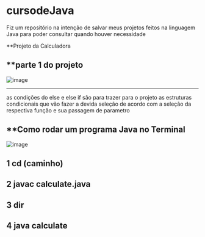 # cursodeJava
Fiz um repositório na intenção de salvar meus projetos feitos na linguagem Java para poder consultar quando houver necessidade



**Projeto da Calculadora

**parte 1 do projeto
-----
![image](https://github.com/leandroyoo/cursodeJava/assets/94478634/9c41d20c-21b6-403a-9597-f6605f6cc148)

-----


as  condições do else e  else if são para trazer para o projeto as estruturas condicionais que vão fazer a devida seleção de acordo com a seleção da respectiva função e sua passagem de parametro 



**Como rodar um programa Java no Terminal
---------



![image](https://github.com/leandroyoo/cursodeJava/assets/94478634/29907eba-1c3e-4bd1-a81f-606918d4d7d6)



1 cd (caminho)
------
2 javac calculate.java
------
3 dir
------
4 java calculate
-------

